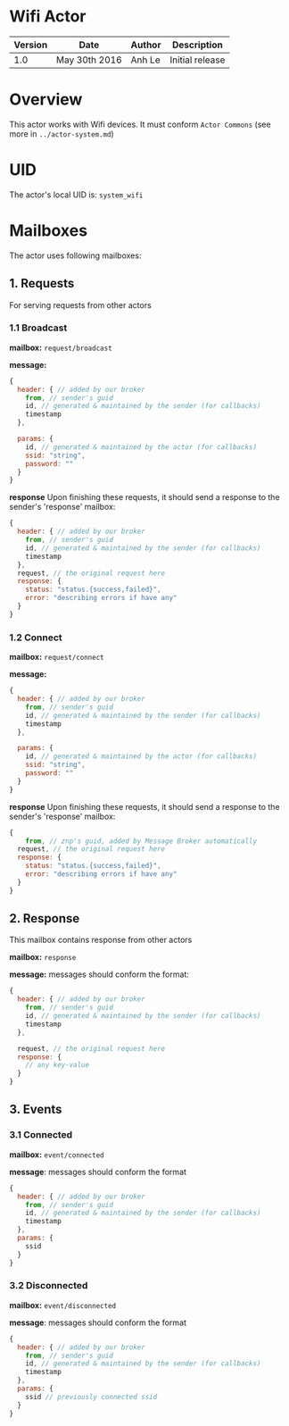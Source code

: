 Wifi Actor
=======================

| Version | Date | Author | Description |
|-------|-------|-------|-------------|
| 1.0  | May 30th 2016 | Anh Le  | Initial release |

# Overview

This actor works with Wifi devices. It must conform `Actor Commons` (see more in `../actor-system.md`)

# UID
The actor's local UID is: `system_wifi`

# Mailboxes
The actor uses following mailboxes:

## 1. Requests
For serving requests from other actors
### 1.1 Broadcast

**mailbox:** `request/broadcast`

**message:**
```javascript
{
  header: { // added by our broker
    from, // sender's guid
    id, // generated & maintained by the sender (for callbacks)
    timestamp
  },

  params: {
    id, // generated & maintained by the actor (for callbacks)
    ssid: "string",
    password: ""
  }
}
```

**response**
Upon finishing these requests, it should send a response to the sender's 'response' mailbox:
```js
{
  header: { // added by our broker
    from, // sender's guid
    id, // generated & maintained by the sender (for callbacks)
    timestamp
  },
  request, // the original request here
  response: {
    status: "status.{success,failed}",
    error: "describing errors if have any"
  }
}
```

### 1.2 Connect

**mailbox:** `request/connect`

**message:**
```javascript
{
  header: { // added by our broker
    from, // sender's guid
    id, // generated & maintained by the sender (for callbacks)
    timestamp
  },

  params: {
    id, // generated & maintained by the actor (for callbacks)
    ssid: "string",
    password: ""  
  }
}
```

**response**
Upon finishing these requests, it should send a response to the sender's 'response' mailbox:
```js
{
	from, // znp's guid, added by Message Broker automatically
  request, // the original request here
  response: {
    status: "status.{success,failed}",
    error: "describing errors if have any"    
  }
}
```

## 2. Response
This mailbox contains response from other actors

**mailbox:** `response`

**message:**  messages should conform the format:
```js
{
  header: { // added by our broker
    from, // sender's guid
    id, // generated & maintained by the sender (for callbacks)
    timestamp
  },

  request, // the original request here
  response: {
    // any key-value
  }
}
```

## 3. Events
### 3.1 Connected

**mailbox:** `event/connected`

**message**: messages should conform the format
```js
{
  header: { // added by our broker
    from, // sender's guid
    id, // generated & maintained by the sender (for callbacks)
    timestamp
  },
  params: {
    ssid
  }
}
```

### 3.2 Disconnected

**mailbox:** `event/disconnected`

**message**: messages should conform the format
```js
{
  header: { // added by our broker
    from, // sender's guid
    id, // generated & maintained by the sender (for callbacks)
    timestamp
  },
  params: {
    ssid // previously connected ssid
  }
}
```
